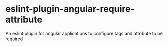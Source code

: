 # eslint-plugin-angular-require-attribute
An eslint plugin for angular applications to configure tags and attribute to be required
